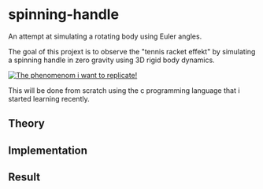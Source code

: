 # spinning-handle
An attempt at simulating a rotating body using Euler angles.

The goal of this projext is to observe the "tennis racket effekt" by simulating a spinning handle in zero gravity 
using 3D rigid body dynamics. 

[![The phenomenom i want to replicate!](https://img.youtube.com/vi/1n-HMSCDYtM/0.jpg)](https://www.youtube.com/watch?v=1n-HMSCDYtM)

This will be done from scratch using the c programming language that i started learning recently. 

## Theory

## Implementation

## Result